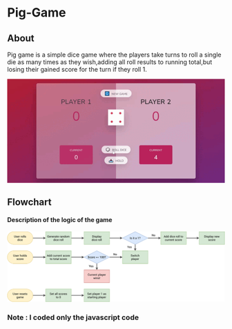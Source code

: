# Pig-Game

## About

Pig game is a simple dice game where the players take turns to roll a single die as many times as they wish,adding all roll results to running total,but losing their gained score for the turn if they roll 1.

![piggame](https://github.com/AbdelrahmanAbdelfattah/Pig-Game/blob/master/154773104-4c0a8637-74d8-4b2d-90d7-5e46c14adff2.gif)


## Flowchart 
#### Description of the logic of the game 

![flowchart](https://github.com/AbdelrahmanAbdelfattah/Pig-Game/blob/master/pig-game-flowchart.png)

### Note : I coded only the javascript code 
